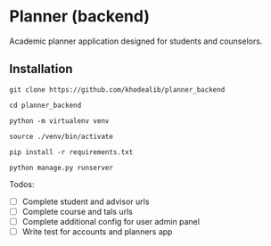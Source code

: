 # Planner (backend)

Academic planner application designed for students and counselors.

## Installation

`git clone https://github.com/khodealib/planner_backend`

`cd planner_backend`

`python -m virtualenv venv`

`source ./venv/bin/activate`

`pip install -r requirements.txt`

`python manage.py runserver`


Todos:

* [ ]  Complete student and advisor urls
* [ ]  Complete course and tals urls
* [ ]  Complete additional config for user admin panel
* [ ]  Write test for accounts and planners app
